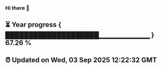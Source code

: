 ### Hi there 👋
⏳ Year progress { ████████████████████▁▁▁▁▁▁▁▁▁▁ } 67.26 %
---
⏰ Updated on Wed, 03 Sep 2025 12:22:32 GMT
---
